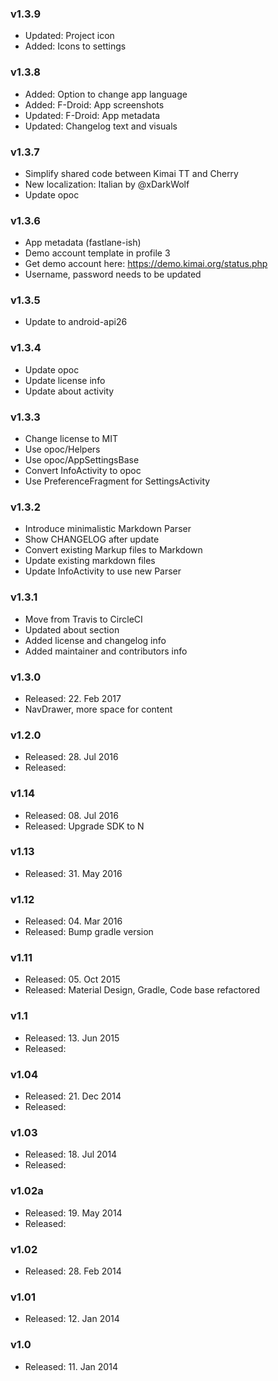 ### v1.3.9
- Updated: Project icon
- Added: Icons to settings

### v1.3.8
- Added: Option to change app language
- Added: F-Droid: App screenshots
- Updated: F-Droid: App metadata
- Updated: Changelog text and visuals

### v1.3.7
- Simplify shared code between Kimai TT and Cherry
- New localization: Italian by @xDarkWolf
- Update opoc

### v1.3.6
- App metadata (fastlane-ish)
- Demo account template in profile 3
- Get demo account here: <https://demo.kimai.org/status.php>
- Username, password needs to be updated

### v1.3.5
- Update to android-api26

### v1.3.4
- Update opoc
- Update license info
- Update about activity

### v1.3.3
- Change license to MIT
- Use opoc/Helpers
- Use opoc/AppSettingsBase
- Convert InfoActivity to opoc
- Use PreferenceFragment for SettingsActivity

### v1.3.2
- Introduce minimalistic Markdown Parser
- Show CHANGELOG after update
- Convert existing Markup files to Markdown
- Update existing markdown files
- Update InfoActivity to use new Parser

### v1.3.1
* Move from Travis to CircleCI
* Updated about section
* Added license and changelog info
* Added maintainer and contributors info

### v1.3.0
* Released: 22. Feb 2017
* NavDrawer, more space for content

### v1.2.0
* Released: 28. Jul 2016
* Released: 
 
### v1.14
* Released: 08. Jul 2016
* Released: Upgrade SDK to N

### v1.13
* Released: 31. May 2016
 
### v1.12
* Released: 04. Mar 2016
* Released: Bump gradle version

### v1.11
* Released: 05. Oct 2015
* Released: Material Design, Gradle, Code base refactored

### v1.1
* Released: 13. Jun 2015
* Released: 
 
### v1.04
* Released: 21. Dec 2014
* Released: 
 
### v1.03
* Released: 18. Jul 2014
* Released: 
 
### v1.02a
* Released: 19. May 2014
* Released: 
 
### v1.02
* Released: 28. Feb 2014

###	v1.01
* Released: 12. Jan 2014

### v1.0
* Released: 11. Jan 2014

